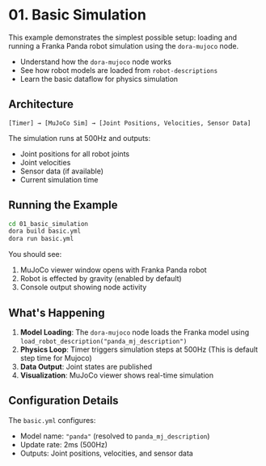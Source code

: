 # 01. Basic Simulation

This example demonstrates the simplest possible setup: loading and running a Franka Panda robot simulation using the `dora-mujoco` node.

- Understand how the `dora-mujoco` node works
- See how robot models are loaded from `robot-descriptions`
- Learn the basic dataflow for physics simulation

## Architecture

```
[Timer] → [MuJoCo Sim] → [Joint Positions, Velocities, Sensor Data]
```

The simulation runs at 500Hz and outputs:
- Joint positions for all robot joints
- Joint velocities 
- Sensor data (if available)
- Current simulation time

## Running the Example

```bash
cd 01_basic_simulation
dora build basic.yml
dora run basic.yml
```

You should see:
1. MuJoCo viewer window opens with Franka Panda robot
2. Robot is effected by gravity (enabled by default)
3. Console output showing node activity

## What's Happening

1. **Model Loading**: The `dora-mujoco` node loads the Franka model using `load_robot_description("panda_mj_description")`
2. **Physics Loop**: Timer triggers simulation steps at 500Hz (This is default step time for Mujoco)
3. **Data Output**: Joint states are published 
4. **Visualization**: MuJoCo viewer shows real-time simulation

## Configuration Details

The `basic.yml` configures:
- Model name: `"panda"` (resolved to `panda_mj_description`)
- Update rate: 2ms (500Hz)
- Outputs: Joint positions, velocities, and sensor data